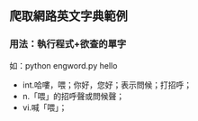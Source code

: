 ## 爬取網路英文字典範例
### 用法：執行程式+欲查的單字
如：python engword.py hello  

* int.哈嘍，喂；你好，您好；表示問候；打招呼；
* n.「喂」的招呼聲或問候聲；
* vi.喊「喂」；
